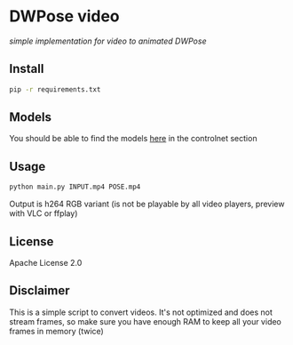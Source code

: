 # DWPose video
_simple implementation for video to animated DWPose_

## Install

```bash
pip -r requirements.txt
```

## Models
You should be able to find the models [here](https://github.com/IDEA-Research/DWPose/tree/onnx#-dwpose-for-controlnet) in the controlnet section

## Usage

```bash
python main.py INPUT.mp4 POSE.mp4
```
Output is h264 RGB variant (is not be playable by all video players, preview with VLC or ffplay)

## License
Apache License 2.0 

## Disclaimer
This is a simple script to convert videos. It's not optimized and does not stream frames, so make sure you have enough RAM to keep all your video frames in memory (twice)
